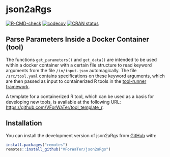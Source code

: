 
<!-- README.md is generated from README.Rmd. Please edit that file -->

# json2aRgs

<!-- badges: start -->

[![R-CMD-check](https://github.com/VForWaTer/json2aRgs/actions/workflows/R-CMD-check.yaml/badge.svg)](https://github.com/VForWaTer/json2aRgs/actions/workflows/R-CMD-check.yaml)
[![codecov](https://codecov.io/github/VForWaTer/json2aRgs/branch/main/graph/badge.svg?token=aHZ4sfqKGj)](https://codecov.io/github/VForWaTer/json2aRgs)
[![CRAN
status](https://www.r-pkg.org/badges/version/json2aRgs)](https://CRAN.R-project.org/package=json2aRgs)
<!-- badges: end -->

## Parse Parameters Inside a Docker Container (tool)

The functions `get_parameters()` and `get_data()` are intended to be used 
within a docker container with a certain file structure to read keyword 
arguments from the file `/in/input.json` automagically. The file 
`/src/tool.yaml` contains specifications on these keyword arguments, which 
are then passed as input to containerized R tools in the [tool-runner
framework](https://github.com/hydrocode-de/tool-runner).

A template for a containerized R tool, which can be used as a basis for
developing new tools, is available at the following URL:
<https://github.com/VForWaTer/tool_template_r>.

## Installation

You can install the development version of json2aRgs from
[GitHub](https://github.com/) with:

``` r
install.packages("remotes")
remotes::install_github("VForWaTer/json2aRgs")
```
